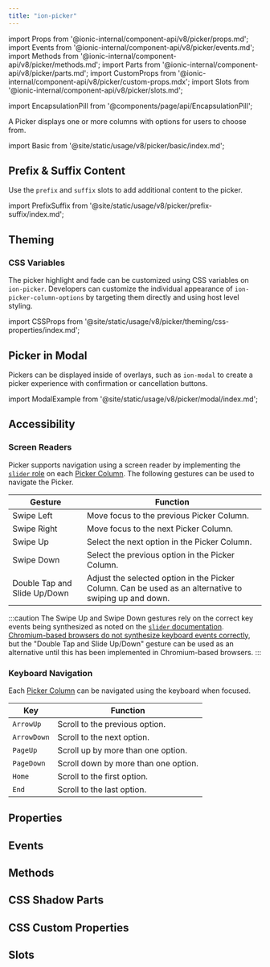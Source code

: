 ```yaml
---
title: "ion-picker"
---
```

import Props from '@ionic-internal/component-api/v8/picker/props.md';
import Events from '@ionic-internal/component-api/v8/picker/events.md';
import Methods from '@ionic-internal/component-api/v8/picker/methods.md';
import Parts from '@ionic-internal/component-api/v8/picker/parts.md';
import CustomProps from '@ionic-internal/component-api/v8/picker/custom-props.mdx';
import Slots from '@ionic-internal/component-api/v8/picker/slots.md';

<head>
  <title>ion-picker: Display a list of options in columns</title>
  <meta name="description" content="A Picker displays one or more columns with options for users to choose from." />
</head>

import EncapsulationPill from '@components/page/api/EncapsulationPill';

<EncapsulationPill type="shadow" />

A Picker displays one or more columns with options for users to choose from.

import Basic from '@site/static/usage/v8/picker/basic/index.md';

<Basic />

## Prefix & Suffix Content

Use the `prefix` and `suffix` slots to add additional content to the picker.

import PrefixSuffix from '@site/static/usage/v8/picker/prefix-suffix/index.md';

<PrefixSuffix />

## Theming

### CSS Variables

The picker highlight and fade can be customized using CSS variables on `ion-picker`. Developers can customize the individual appearance of `ion-picker-column-options` by targeting them directly and using host level styling.

import CSSProps from '@site/static/usage/v8/picker/theming/css-properties/index.md';

<CSSProps />

## Picker in Modal

Pickers can be displayed inside of overlays, such as `ion-modal` to create a picker experience with confirmation or cancellation buttons.

import ModalExample from '@site/static/usage/v8/picker/modal/index.md';

<ModalExample />
  
## Accessibility

### Screen Readers

Picker supports navigation using a screen reader by implementing the [`slider` role](https://developer.mozilla.org/en-US/docs/Web/Accessibility/ARIA/Roles/slider_role) on each [Picker Column](./picker-column). The following gestures can be used to navigate the Picker.

| Gesture | Function |
| - | - |
| Swipe Left | Move focus to the previous Picker Column. |
| Swipe Right | Move focus to the next Picker Column. |
| Swipe Up | Select the next option in the Picker Column. |
| Swipe Down | Select the previous option in the Picker Column. |
| Double Tap and Slide Up/Down | Adjust the selected option in the Picker Column. Can be used as an alternative to swiping up and down. |

:::caution
The Swipe Up and Swipe Down gestures rely on the correct key events being synthesized as noted on the [`slider` documentation](https://developer.mozilla.org/en-US/docs/Web/Accessibility/ARIA/Roles/slider_role). [Chromium-based browsers do not synthesize keyboard events correctly](https://issues.chromium.org/issues/40816094), but the "Double Tap and Slide Up/Down" gesture can be used as an alternative until this has been implemented in Chromium-based browsers.
:::

### Keyboard Navigation

Each [Picker Column](./picker-column) can be navigated using the keyboard when focused.

| Key                | Function                                                     |
| ------------------ | ------------------------------------------------------------ |
| `ArrowUp` | Scroll to the previous option. |
| `ArrowDown` | Scroll to the next option. |
| `PageUp` | Scroll up by more than one option. |
| `PageDown` | Scroll down by more than one option. | 
| `Home` | Scroll to the first option. |
| `End` | Scroll to the last option. |

## Properties
<Props />

## Events
<Events />

## Methods
<Methods />

## CSS Shadow Parts
<Parts />

## CSS Custom Properties
<CustomProps />

## Slots
<Slots />
